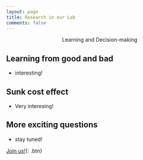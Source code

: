 ```yaml
---
layout: page
title: Research in our Lab
comments: false
---
```


<center>Learning and Decision-making</center>

## Learning from good and bad
* interesting!

## Sunk cost effect

* Very interesing!

## More exciting questions

* stay tuned!

[Join us!](http://www.psy.pku.edu.cn/xwzx/tzgg/index.htm){: .btn}
